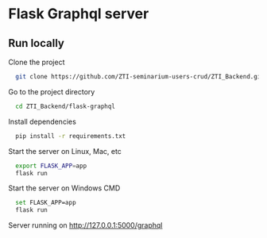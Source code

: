 
# Flask Graphql server
## Run locally

Clone the project

```bash
  git clone https://github.com/ZTI-seminarium-users-crud/ZTI_Backend.git
```

Go to the project directory

```bash
  cd ZTI_Backend/flask-graphql
```

Install dependencies

```bash
  pip install -r requirements.txt 
```

Start the server on Linux, Mac, etc

```bash
  export FLASK_APP=app
  flask run
```

Start the server on Windows CMD

```bash
  set FLASK_APP=app
  flask run
```

Server running on http://127.0.0.1:5000/graphql
